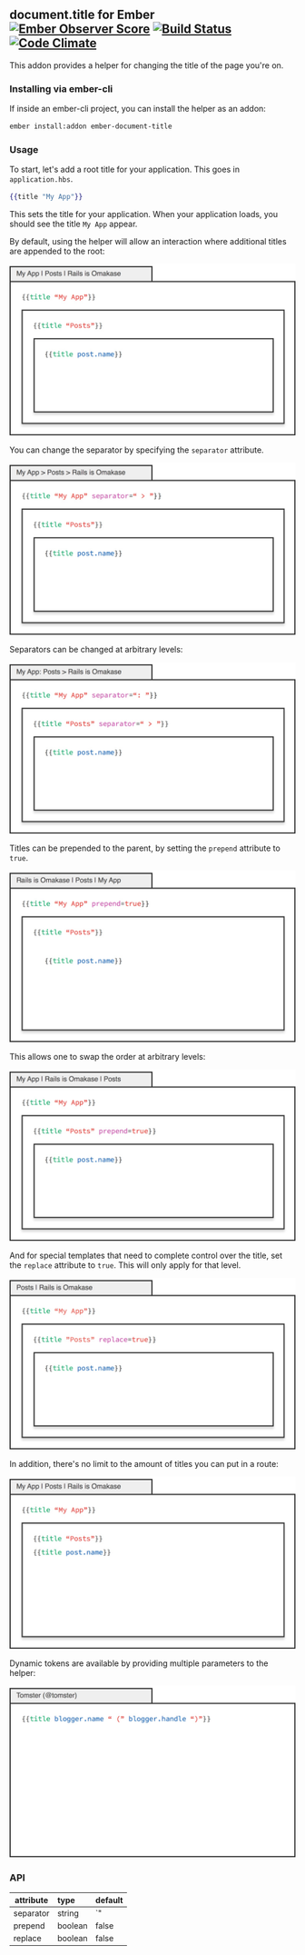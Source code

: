 ## document.title for Ember [![Ember Observer Score](http://emberobserver.com/badges/ember-document-title.svg)](http://emberobserver.com/addons/ember-document-title) [![Build Status](https://travis-ci.org/paddle8/ember-document-title.svg)](https://travis-ci.org/paddle8/ember-document-title) [![Code Climate](https://codeclimate.com/github/paddle8/ember-document-title/badges/gpa.svg)](https://codeclimate.com/github/paddle8/ember-document-title)

This addon provides a helper for changing the title of the page you're on.


### Installing via ember-cli

If inside an ember-cli project, you can install the helper as an addon:

```bash
ember install:addon ember-document-title
```

### Usage

To start, let's add a root title for your application. This goes in `application.hbs`.

```handlebars
{{title "My App"}}
```

This sets the title for your application. When your application loads, you should see the title `My App` appear.

By default, using the helper will allow an interaction where additional titles are appended to the root:

![Defaults](public/default.jpg)

You can change the separator by specifying the `separator` attribute.

![Custom Separator](public/separator.jpg)

Separators can be changed at arbitrary levels:

![Custom Separator](public/separator-nested.jpg)

Titles can be prepended to the parent, by setting the `prepend` attribute to `true`.

![Prepend](public/prepend.jpg)

This allows one to swap the order at arbitrary levels:

![Nested Prepend](public/prepend-nested.jpg)

And for special templates that need to complete control over the title, set the `replace` attribute to `true`. This will only apply for that level.

![Replace](public/replace.jpg)

In addition, there's no limit to the amount of titles you can put in a route:

![Replace](public/duplicate.jpg)

Dynamic tokens are available by providing multiple parameters to the helper:

![Replace](public/dynamic.jpg)

### API

| attribute | type    | default |
|-----------|:--------|:--------|
| separator | string  | `" | "` |
| prepend   | boolean | false   |
| replace   | boolean | false   |
